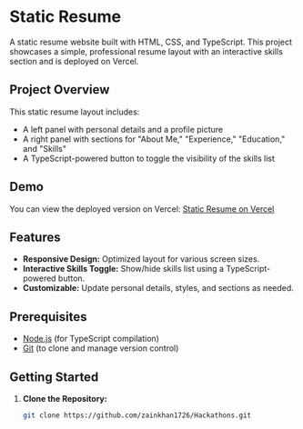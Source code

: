 # Static Resume

A static resume website built with HTML, CSS, and TypeScript. This project showcases a simple, professional resume layout with an interactive skills section and is deployed on Vercel.

## Project Overview

This static resume layout includes:
- A left panel with personal details and a profile picture
- A right panel with sections for "About Me," "Experience," "Education," and "Skills"
- A TypeScript-powered button to toggle the visibility of the skills list

## Demo

You can view the deployed version on Vercel: [Static Resume on Vercel](https://staticresume-lemon.vercel.app/)

## Features

- **Responsive Design:** Optimized layout for various screen sizes.
- **Interactive Skills Toggle:** Show/hide skills list using a TypeScript-powered button.
- **Customizable:** Update personal details, styles, and sections as needed.

## Prerequisites

- [Node.js](https://nodejs.org/) (for TypeScript compilation)
- [Git](https://git-scm.com/) (to clone and manage version control)

## Getting Started

1. **Clone the Repository:**

   ```bash
   git clone https://github.com/zainkhan1726/Hackathons.git